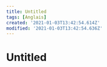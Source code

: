 ```yaml
---
title: Untitled
tags: [Anglais]
created: '2021-01-03T13:42:54.614Z'
modified: '2021-01-03T13:42:54.636Z'
---
```


# Untitled
